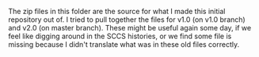 The zip files in this folder are the source for what I made this initial repository out of. I tried to pull together the files for v1.0 (on v1.0 branch) and v2.0 (on master branch).
These might be useful again some day, if we feel like digging around in the SCCS histories, or we find some file is missing because I didn't translate what was in these old files correctly.
